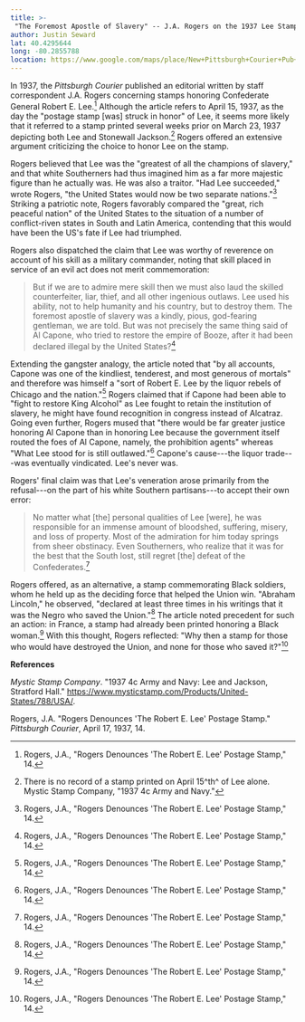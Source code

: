 ```yaml
---
title: >-
 "The Foremost Apostle of Slavery" -- J.A. Rogers on the 1937 Lee Stamps
author: Justin Seward
lat: 40.4295644
long: -80.2855788 
location: https://www.google.com/maps/place/New+Pittsburgh+Courier+Pub+Co/@40.4295644,-80.2855788,11z/data=!4m10!1m2!2m1!1s%22pittsburgh+courier%22!3m6!1s0x8834f145fa0e7c51:0x3c94c7d563b1b5ea!8m2!3d40.4295644!4d-79.9971877!15sChQicGl0dHNidXJnaCBjb3VyaWVyIpIBE25ld3NwYXBlcl9wdWJsaXNoZXLgAQA!16s%2Fg%2F1tj225yj?entry=ttu
---
```

In 1937, the *Pittsburgh Courier* published an editorial written by
staff correspondent J.A. Rogers concerning stamps honoring Confederate
General Robert E. Lee.[^1] Although the article refers to April 15,
1937, as the day the "postage stamp \[was\] struck in honor" of Lee, it
seems more likely that it referred to a stamp printed several weeks
prior on March 23, 1937 depicting both Lee and Stonewall Jackson.[^2]
Rogers offered an extensive argument criticizing the choice to honor Lee
on the stamp.

Rogers believed that Lee was the "greatest of all the champions of
slavery," and that white Southerners had thus imagined him as a far more
majestic figure than he actually was. He was also a traitor. "Had Lee
succeeded," wrote Rogers, "the United States would now be two separate
nations."[^3] Striking a patriotic note, Rogers favorably compared the
"great, rich peaceful nation" of the United States to the situation of a
number of conflict-riven states in South and Latin America, contending
that this would have been the US's fate if Lee had triumphed.

Rogers also dispatched the claim that Lee was worthy of reverence on
account of his skill as a military commander, noting that skill placed
in service of an evil act does not merit commemoration:

> But if we are to admire mere skill then we must also laud the skilled
> counterfeiter, liar, thief, and all other ingenious outlaws. Lee used
> his ability, not to help humanity and his country, but to destroy
> them. The foremost apostle of slavery was a kindly, pious, god-fearing
> gentleman, we are told. But was not precisely the same thing said of
> Al Capone, who tried to restore the empire of Booze, after it had been
> declared illegal by the United States?[^4]

Extending the gangster analogy, the article noted that "by all accounts,
Capone was one of the kindliest, tenderest, and most generous of
mortals" and therefore was himself a "sort of Robert E. Lee by the
liquor rebels of Chicago and the nation."[^5] Rogers claimed that if
Capone had been able to "fight to restore King Alcohol" as Lee fought to
retain the institution of slavery, he might have found recognition in
congress instead of Alcatraz. Going even further, Rogers mused that
"there would be far greater justice honoring Al Capone than in honoring
Lee because the government itself routed the foes of Al Capone, namely,
the prohibition agents" whereas "What Lee stood for is still
outlawed."[^6] Capone's cause---the liquor trade---was eventually
vindicated. Lee's never was.

Rogers' final claim was that Lee's veneration arose primarily from the
refusal---on the part of his white Southern partisans---to accept their
own error:

> No matter what \[the\] personal qualities of Lee \[were\], he was
> responsible for an immense amount of bloodshed, suffering, misery, and
> loss of property. Most of the admiration for him today springs from
> sheer obstinacy. Even Southerners, who realize that it was for the
> best that the South lost, still regret \[the\] defeat of the
> Confederates.[^7]

Rogers offered, as an alternative, a stamp commemorating Black soldiers,
whom he held up as the deciding force that helped the Union win.
"Abraham Lincoln," he observed, "declared at least three times in his
writings that it was the Negro who saved the Union."[^8] The article
noted precedent for such an action: in France, a stamp had already been
printed honoring a Black woman.[^9] With this thought, Rogers reflected:
"Why then a stamp for those who would have destroyed the Union, and none
for those who saved it?"[^10]

**References**

*Mystic Stamp Company*. "1937 4c Army and Navy: Lee and Jackson,
Stratford Hall."
https://www.mysticstamp.com/Products/United-States/788/USA/.

Rogers, J.A. "Rogers Denounces 'The Robert E. Lee' Postage Stamp."
*Pittsburgh Courier*, April 17, 1937, 14.

[^1]: Rogers, J.A., "Rogers Denounces 'The Robert E. Lee' Postage
    Stamp," 14.

[^2]: There is no record of a stamp printed on April 15^th^ of Lee
    alone. Mystic Stamp Company, "1937 4c Army and Navy."

[^3]: Rogers, J.A., "Rogers Denounces 'The Robert E. Lee' Postage
    Stamp," 14.

[^4]: Rogers, J.A., "Rogers Denounces 'The Robert E. Lee' Postage
    Stamp," 14.

[^5]: Rogers, J.A., "Rogers Denounces 'The Robert E. Lee' Postage
    Stamp," 14.

[^6]: Rogers, J.A., "Rogers Denounces 'The Robert E. Lee' Postage
    Stamp," 14.

[^7]: Rogers, J.A., "Rogers Denounces 'The Robert E. Lee' Postage
    Stamp," 14.

[^8]: Rogers, J.A., "Rogers Denounces 'The Robert E. Lee' Postage
    Stamp," 14.

[^9]: Rogers, J.A., "Rogers Denounces 'The Robert E. Lee' Postage
    Stamp," 14.

[^10]: Rogers, J.A., "Rogers Denounces 'The Robert E. Lee' Postage
    Stamp," 14.
